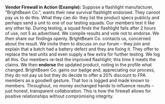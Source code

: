 **Vendor Firewall in Action (Example):** Suppose a flashlight manufacturer, “BrightBeam Co.”, wants their new survival flashlight endorsed. They cannot pay us to do this. What they can do: they list the product specs publicly and perhaps send a unit to one of our testing squads. Our members test it like any other tip. During testing, a squad finds the flashlight fails after 2 hours of use, not 5 as advertised. We compile results and vote not to endorse. We then share our findings openly. BrightBeam Co. contacts us, concerned about the result. We invite them to discuss on our forum – they join and explain that a batch had a battery defect and they are fixing it. They offer to replace the test units and even supply a few extra for further testing. We log all this. Our members re-test the improved flashlight; this time it meets the claims. We then **endorse** the updated product, noting in the profile what changed. BrightBeam Co. gains our badge and, appreciating our process, they do not pay us but they do decide to offer a 20% discount to FPA members as a goodwill gesture. That too is logged and made known to members. Throughout, no money exchanged hands to influence results – just honest, transparent collaboration. This is how the firewall allows for positive relationships without compromising integrity.